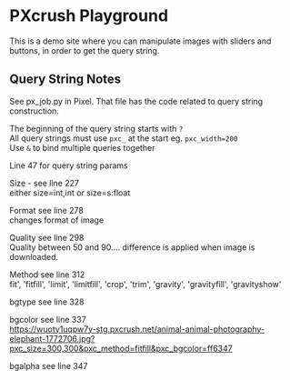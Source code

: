 # PXcrush Playground

This is a demo site where you can manipulate images with sliders and buttons, in order to get the query string.

## Query String Notes

See px_job.py in Pixel. That file has the code related to query string construction. 

The beginning of the query string starts with `?`  
All query strings must use `pxc_` at the start eg. `pxc_width=200`   
Use `&` to bind multiple queries together

Line 47 for query string params

Size - see line 227  
either size=int,int or size=s:float
 
Format see line 278  
changes format of image

Quality see line 298   
Quality between 50 and 90.... difference is applied when image is downloaded.

Method see line 312  
fit', 'fitfill', 'limit', 'limitfill', 'crop', 'trim', 'gravity', 'gravityfill', 'gravityshow' 

bgtype see line 328  

bgcolor see line 337  
https://wuoty1uqpw7y-stg.pxcrush.net/animal-animal-photography-elephant-1772706.jpg?pxc_size=300,300&pxc_method=fitfill&pxc_bgcolor=ff6347

bgalpha see line 347  

